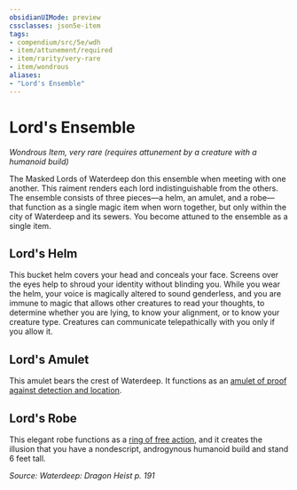 ```yaml
---
obsidianUIMode: preview
cssclasses: json5e-item
tags:
- compendium/src/5e/wdh
- item/attunement/required
- item/rarity/very-rare
- item/wondrous
aliases: 
- "Lord's Ensemble"
---
```

# Lord's Ensemble
*Wondrous Item, very rare (requires attunement by a creature with a humanoid build)*  


The Masked Lords of Waterdeep don this ensemble when meeting with one another. This raiment renders each lord indistinguishable from the others. The ensemble consists of three pieces—a helm, an amulet, and a robe—that function as a single magic item when worn together, but only within the city of Waterdeep and its sewers. You become attuned to the ensemble as a single item.

## Lord's Helm

This bucket helm covers your head and conceals your face. Screens over the eyes help to shroud your identity without blinding you. While you wear the helm, your voice is magically altered to sound genderless, and you are immune to magic that allows other creatures to read your thoughts, to determine whether you are lying, to know your alignment, or to know your creature type. Creatures can communicate telepathically with you only if you allow it.

## Lord's Amulet

This amulet bears the crest of Waterdeep. It functions as an [amulet of proof against detection and location](/Systems/5e/items/amulet-of-proof-against-detection-and-location.md).

## Lord's Robe

This elegant robe functions as a [ring of free action](/Systems/5e/items/ring-of-free-action.md), and it creates the illusion that you have a nondescript, androgynous humanoid build and stand 6 feet tall.

*Source: Waterdeep: Dragon Heist p. 191*